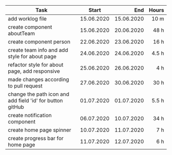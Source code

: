 | Task     | Start            | End  | Hours |
| ------------- |:-------------:| -----:| -----:|
| add worklog file | 15.06.2020 | 15.06.2020 | 10 m |
| create component aboutTeam | 15.06.2020 | 20.06.2020 | 48 h |
| create component person | 22.06.2020 | 23.06.2020 | 16 h |
| create team info and add style for about page | 24.06.2020 | 24.06.2020 | 4.5 h |
| refactor style for about page, add responsive| 25.06.2020 | 26.06.2020 | 4 h |
| made changes according to pull request| 27.06.2020 | 30.06.2020 | 30 h |
| change the path icon and add field 'id' for button gitHub | 01.07.2020 | 01.07.2020 | 5.5 h |
| create notification component | 06.07.2020 | 10.07.2020 | 34 h |
| create home page spinner | 10.07.2020 | 11.07.2020 | 7 h |
| create progress bar for home page | 11.07.2020 | 12.07.2020 | 6 h |
